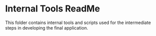 # Internal Tools ReadMe

This folder contains internal tools and scripts used for the intermediate steps in developing the final application.